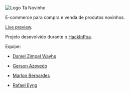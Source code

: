 
![Logo Tá Novinho](https://cloud.githubusercontent.com/assets/1806506/7101632/9c119572-e038-11e4-8cc3-1b0ceb959e5e.png "Logo Tá Novinho")

E-commerce para compra e venda de produtos novinhos.

[Live preview](https://tanovinho.herokuapp.com/).

Projeto desevolvido durante o [HackInPoa](http://hackinpoa.globo.com/).

Equipe:

* [Daniel Zimpel Wayhs](https://github.com/dwayhs)

* [Gerson Azevedo](https://github.com/gersonazgo)

* [Marlon Bernardes](https://github.com/marlonbernardes)

* [Rafael Eyng](https://github.com/rafaeleyng)
